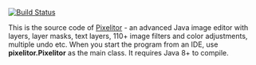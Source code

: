 
[![Build Status](https://travis-ci.com/lbalazscs/Pixelitor.svg?branch=master)](https://travis-ci.com/lbalazscs/Pixelitor)

This is the source code of [Pixelitor](http://pixelitor.sourceforge.net/) - an advanced Java image editor with layers, layer masks, text layers, 110+ image filters and color adjustments, multiple undo etc. 
When you start the program from an IDE, use **pixelitor.Pixelitor** as the main class.
It requires Java 8+ to compile.
